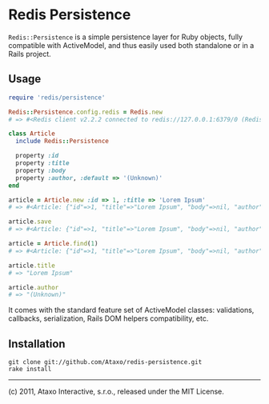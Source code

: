 Redis Persistence
=================

`Redis::Persistence` is a simple persistence layer for Ruby objects, fully compatible with ActiveModel,
and thus easily used both standalone or in a Rails project.

## Usage ##

```ruby
require 'redis/persistence'

Redis::Persistence.config.redis = Redis.new
# => #<Redis client v2.2.2 connected to redis://127.0.0.1:6379/0 (Redis v2.4.1)>

class Article
  include Redis::Persistence

  property :id
  property :title
  property :body
  property :author, :default => '(Unknown)'
end

article = Article.new :id => 1, :title => 'Lorem Ipsum'
# => #<Article: {"id"=>1, "title"=>"Lorem Ipsum", "body"=>nil, "author"=>"(Unknown)"}>

article.save
# => #<Article: {"id"=>1, "title"=>"Lorem Ipsum", "body"=>nil, "author"=>"(Unknown)"}>

article = Article.find(1)
# => #<Article: {"id"=>1, "title"=>"Lorem Ipsum", "body"=>nil, "author"=>"(Unknown)"}>

article.title
# => "Lorem Ipsum"

article.author
# => "(Unknown)"
```

It comes with the standard feature set of ActiveModel classes: validations, callbacks, serialization,
Rails DOM helpers compatibility, etc.


## Installation ##

    git clone git://github.com/Ataxo/redis-persistence.git
    rake install

-----

(c) 2011, Ataxo Interactive, s.r.o., released under the MIT License.
